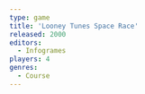 ```yaml
---
type: game
title: 'Looney Tunes Space Race'
released: 2000
editors: 
  - Infogrames
players: 4
genres:
  - Course
---
```


